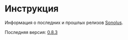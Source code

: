 # Инструкция

Информация о последних и прошлых релизов [Sonolus](https://sonolus.com).

Последняя версия: [0.8.3](./versions/0.8.3.md)
